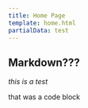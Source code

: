 ```yaml
---
title: Home Page
template: home.html
partialData: test
---
```


## Markdown???

*this is a test*

that was a code block